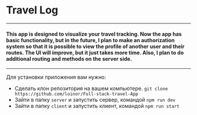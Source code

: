 # Travel Log
________
#### This app is designed to visualize your travel tracking. Now the app has basic functionality, but in the future, I plan to make an authorization system so that it is possible to view the profile of another user and their routes. The UI will improve, but it just takes more time. Also, I plan to do additional routing and methods on the server side.
________
Для установки приложения вам нужно:
- Сделать клон репозитория на вашем компьютере.
 ```git clone https://github.com/loinor/Full-stack-travel-App```
- Зайти в папку ```server``` и запустить сервер, командой ```npm run dev```
- Зайти в папку ```client``` и запустить клиент, командой ```npm run start```
